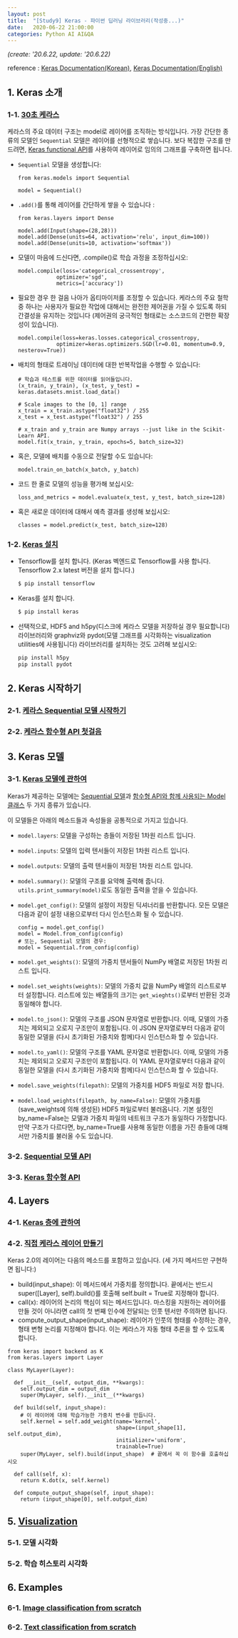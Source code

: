 ```yaml
---
layout: post
title:  "[Study9] Keras - 파이썬 딥러닝 라이브러리(작성중...)"
date:   2020-06-22 21:00:00
categories: Python AI AI&QA
---
```


*(create: '20.6.22, update: '20.6.22)*

reference : [Keras Documentation(Korean)](https://keras.io/ko/), [Keras Documentation(English)](https://keras.io/documentation/)

## 1. Keras 소개

### 1-1. [30초 케라스](https://keras.io/ko/#30)

케라스의 주요 데이터 구조는 model로 레이어를 조직하는 방식입니다. 가장 간단한 종류의 모델인 `Sequential` 모델은 레이어를 선형적으로 쌓습니다. 보다 복잡한 구조를 만드려면, [Keras functional API](https://keras.io/guides/functional_api/)를 사용하여 레이어로 임의의 그래프를 구축하면 됩니다.

- `Sequential` 모델을 생성합니다:

  ~~~ipython
  from keras.models import Sequential

  model = Sequential()
  ~~~

- `.add()`를 통해 레이어를 간단하게 쌓을 수 있습니다 :

  ~~~ipython
  from keras.layers import Dense

  model.add(Input(shape=(28,28)))
  model.add(Dense(units=64, activation='relu', input_dim=100))
  model.add(Dense(units=10, activation='softmax'))
  ~~~

- 모델이 마음에 드신다면, .compile()로 학습 과정을 조정하십시오:

  ~~~ipython
  model.compile(loss='categorical_crossentropy',
              optimizer='sgd',
              metrics=['accuracy'])
  ~~~

- 필요한 경우 한 걸음 나아가 옵티마이저를 조정할 수 있습니다. 케라스의 주요 철학중 하나는 사용자가 필요한 작업에 대해서는 완전한 제어권을 가질 수 있도록 하되 간결성을 유지하는 것입니다 (제어권의 궁극적인 형태로는 소스코드의 간편한 확장성이 있습니다).

  ~~~ipython
  model.compile(loss=keras.losses.categorical_crossentropy,
              optimizer=keras.optimizers.SGD(lr=0.01, momentum=0.9, nesterov=True))
  ~~~

- 배치의 형태로 트레이닝 데이터에 대한 반복작업을 수행할 수 있습니다:

  ~~~ipython
  # 학습과 테스트를 위한 데이터를 읽어들입니다.
  (x_train, y_train), (x_test, y_test) = keras.datasets.mnist.load_data()

  # Scale images to the [0, 1] range
  x_train = x_train.astype("float32") / 255
  x_test = x_test.astype("float32") / 255

  # x_train and y_train are Numpy arrays --just like in the Scikit-Learn API.
  model.fit(x_train, y_train, epochs=5, batch_size=32)
  ~~~

- 혹은, 모델에 배치를 수동으로 전달할 수도 있습니다:

  ~~~ipython
  model.train_on_batch(x_batch, y_batch)
  ~~~

- 코드 한 줄로 모델의 성능을 평가해 보십시오:

  ~~~ipython
  loss_and_metrics = model.evaluate(x_test, y_test, batch_size=128)
  ~~~

- 혹은 새로운 데이터에 대해서 예측 결과를 생성해 보십시오:

  ~~~ipython
  classes = model.predict(x_test, batch_size=128)
  ~~~

### 1-2. [Keras 설치](https://keras.io/ko/#_4)

- Tensorflow를 설치 합니다. (Keras 벡엔드로 Tensorflow를 사용 합니다. Tensorflow 2.x latest 버전을 설치 합니다.)

  ~~~bash
  $ pip install tensorflow
  ~~~

- Keras를 설치 합니다.

  ~~~bash
  $ pip install keras
  ~~~

- 선택적으로, HDF5 and h5py(디스크에 케라스 모델을 저장하실 경우 필요합니다) 라이브러리와 graphviz와 pydot(모델 그래프를 시각화하는 visualization utilities에 사용됩니다) 라이브러리를 설치하는 것도 고려해 보십시오:

  ~~~bash
  pip install h5py
  pip install pydot
  ~~~

## 2. Keras 시작하기

### 2-1. [케라스 Sequential 모델 시작하기](https://keras.io/ko/getting-started/sequential-model-guide/)

### 2-2. [케라스 함수형 API 첫걸음](https://keras.io/ko/getting-started/functional-api-guide/)

## 3. Keras 모델

### 3-1. [Keras 모델에 관하여](https://keras.io/ko/models/about-keras-models/)

Keras가 제공하는 모델에는 [Sequential 모델](https://keras.io/ko/models/sequential/)과 [함수형 API와 함께 사용되는 Model 클래스](https://keras.io/models/model) 두 가지 종류가 있습니다.

이 모델들은 아래의 메소드들과 속성들을 공통적으로 가지고 있습니다.

- `model.layers`: 모델을 구성하는 층들이 저장된 1차원 리스트 입니다.
- `model.inputs`: 모델의 입력 텐서들이 저장된 1차원 리스트 입니다.
- `model.outputs`: 모델의 출력 텐서들이 저장된 1차원 리스트 입니다.
- `model.summary()`: 모델의 구조를 요약해 출력해 줍니다. `utils.print_summary(model)`로도 동일한 출력을 얻을 수 있습니다.
- `model.get_config()`: 모델의 설정이 저장된 딕셔너리를 반환합니다. 모든 모델은 다음과 같이 설정 내용으로부터 다시 인스턴스화 될 수 있습니다.

  ~~~ipython
  config = model.get_config()
  model = Model.from_config(config)
  # 또는, Sequential 모델의 경우:
  model = Sequential.from_config(config)
  ~~~

- `model.get_weights()`: 모델의 가중치 텐서들이 NumPy 배열로 저장된 1차원 리스트 입니다.
- `model.set_weights(weights)`: 모델의 가중치 값을 NumPy 배열의 리스트로부터 설정합니다. 리스트에 있는 배열들의 크기는 `get_wieghts()`로부터 반환된 것과 동일해야 합니다.
- `model.to_json()`: 모델의 구조를 JSON 문자열로 반환합니다. 이때, 모델의 가중치는 제외되고 오로지 구조만이 포함됩니다. 이 JSON 문자열로부터 다음과 같이 동일한 모델을 (다시 초기화된 가중치와 함께)다시 인스턴스화 할 수 있습니다.
- `model.to_yaml()`: 모델의 구조를 YAML 문자열로 반환합니다. 이때, 모델의 가중치는 제외되고 오로지 구조만이 포함됩니다. 이 YAML 문자열로부터 다음과 같이 동일한 모델을 (다시 초기화된 가중치와 함께)다시 인스턴스화 할 수 있습니다.
- `model.save_weights(filepath)`: 모델의 가중치를 HDF5 파일로 저장 합니다.
- `model.load_weights(filepath, by_name=False)`: 모델의 가중치를 (save_weights에 의해 생성된) HDF5 파일로부터 불러옵니다. 기본 설정인 by_name=False는 모델과 가중치 파일의 네트워크 구조가 동일하다 가정합니다. 만약 구조가 다르다면, by_name=True를 사용해 동일한 이름을 가진 층들에 대해서만 가중치를 불러올 수도 있습니다.

### 3-2. [Sequential 모델 API](https://keras.io/ko/models/sequential/)

### 3-3. [Keras 함수형 API](https://keras.io/guides/functional_api/)

## 4. Layers

### 4-1. [Keras 층에 관하여](https://keras.io/ko/layers/about-keras-layers/)

### 4-2. [직접 케라스 레이어 만들기](https://keras.io/ko/layers/writing-your-own-keras-layers/)

Keras 2.0의 레이어는 다음의 메소드를 포함하고 있습니다. (세 가지 메서드만 구현하면 됩니다:)

- build(input_shape): 이 메서드에서 가중치를 정의합니다. 끝에서는 반드시 super(\[Layer\], self).build()를 호출해 self.built = True로 지정해야 합니다.
- call(x): 레이어의 논리의 핵심이 되는 메서드입니다. 마스킹을 지원하는 레이어를 만들 것이 아니라면 call의 첫 번째 인수에 전달되는 인풋 텐서만 주의하면 됩니다.
- compute_output_shape(input_shape): 레이어가 인풋의 형태를 수정하는 경우, 형태 변형 논리를 지정해야 합니다. 이는 케라스가 자동 형태 추론을 할 수 있도록 합니다.

~~~ipython
from keras import backend as K
from keras.layers import Layer

class MyLayer(Layer):

  def __init__(self, output_dim, **kwargs):
    self.output_dim = output_dim
    super(MyLayer, self).__init__(**kwargs)

  def build(self, input_shape):
    # 이 레이어에 대해 학습가능한 가중치 변수를 만듭니다.
    self.kernel = self.add_weight(name='kernel', 
                                  shape=(input_shape[1], self.output_dim),
                                  initializer='uniform',
                                  trainable=True)
    super(MyLayer, self).build(input_shape)  # 끝에서 꼭 이 함수를 호출하십시오

  def call(self, x):
    return K.dot(x, self.kernel)

  def compute_output_shape(self, input_shape):
    return (input_shape[0], self.output_dim)
~~~

## 5. [Visualization](https://keras.io/ko/visualization/)

### 5-1. 모델 시각화

### 5-2. 학습 히스토리 시각화

## 6. Examples

### 6-1. [Image classification from scratch](https://keras.io/examples/vision/image_classification_from_scratch/)

### 6-2. [Text classification from scratch](https://keras.io/examples/nlp/text_classification_from_scratch/)
